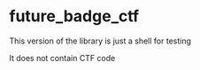 # future_badge_ctf

This version of the library is just a shell for testing

It does not contain CTF code
